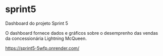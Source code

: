 # sprint5
Dashboard do projeto Sprint 5

O dashboard fornece dados e gráficos sobre o desemprenho das vendas da concessionária Lightning McQueen.  

https://sprint5-5wfp.onrender.com/

